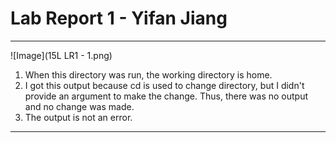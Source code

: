 # Lab Report 1 - Yifan Jiang
---

![Image](15L LR1 - 1.png)
1. When this directory was run, the working directory is home. 
2. I got this output because cd is used to change directory, but I didn't provide an argument to make the change. Thus, there was no output and no change was made. 
3. The output is not an error. 

---

